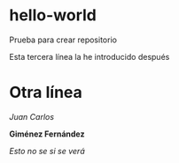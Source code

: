 # hello-world
Prueba para crear repositorio

Esta tercera línea la he introducido después

# Otra línea
*Juan Carlos*

**Giménez Fernández**

_Esto no se si se verá_
